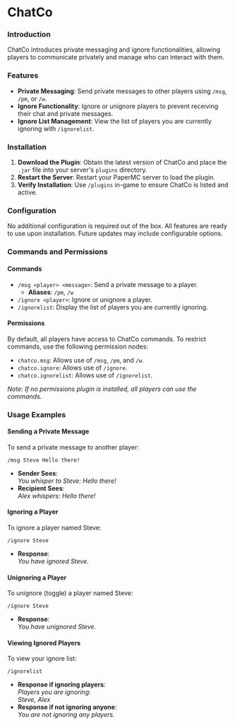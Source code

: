 # ChatCo

### Introduction

ChatCo introduces private messaging and ignore functionalities, allowing players to communicate privately and manage who can interact with them.

### Features

- **Private Messaging**: Send private messages to other players using `/msg`, `/pm`, or `/w`.
- **Ignore Functionality**: Ignore or unignore players to prevent receiving their chat and private messages.
- **Ignore List Management**: View the list of players you are currently ignoring with `/ignorelist`.

### Installation

1. **Download the Plugin**: Obtain the latest version of ChatCo and place the `.jar` file into your server's `plugins` directory.
2. **Restart the Server**: Restart your PaperMC server to load the plugin.
3. **Verify Installation**: Use `/plugins` in-game to ensure ChatCo is listed and active.

### Configuration

No additional configuration is required out of the box. All features are ready to use upon installation. Future updates may include configurable options.

### Commands and Permissions

#### Commands

- `/msg <player> <message>`: Send a private message to a player.
    - **Aliases**: `/pm`, `/w`
- `/ignore <player>`: Ignore or unignore a player.
- `/ignorelist`: Display the list of players you are currently ignoring.

#### Permissions

By default, all players have access to ChatCo commands. To restrict commands, use the following permission nodes:

- `chatco.msg`: Allows use of `/msg`, `/pm`, and `/w`.
- `chatco.ignore`: Allows use of `/ignore`.
- `chatco.ignorelist`: Allows use of `/ignorelist`.

*Note: If no permissions plugin is installed, all players can use the commands.*

### Usage Examples

#### Sending a Private Message

To send a private message to another player:

`/msg Steve Hello there!`

- **Sender Sees**:  
  *You whisper to Steve: Hello there!*
- **Recipient Sees**:  
  *Alex whispers: Hello there!*

#### Ignoring a Player

To ignore a player named Steve:

`/ignore Steve`

- **Response**:  
  *You have ignored Steve.*

#### Unignoring a Player

To unignore (toggle) a player named Steve:

`/ignore Steve`

- **Response**:  
  *You have unignored Steve.*

#### Viewing Ignored Players

To view your ignore list:

`/ignorelist`

- **Response if ignoring players**:  
  *Players you are ignoring:*  
  *Steve, Alex*
- **Response if not ignoring anyone**:  
  *You are not ignoring any players.*